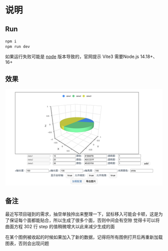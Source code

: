 # 说明

## Run

  `npm i` <br/>
  `npm run dev`

  如果运行失败可能是 [node](https://nodejs.org/en/download/) 版本导致的，官网提示 Vite3 需要Node.js 14.18+、16+

## 效果

  ![image](src/img/demo.png)

## 备注

  最近写项目碰到的需求，抽空单独拎出来整理一下，鼠标移入可能会卡顿，这是为了保证每个面都能贴合，所以生成了很多个面，否则中间会有空隙
  觉得卡可以将曲面方程 302 行 step 的值稍微增大以此来减少生成的面

  在某个图例被收起的时候如果加入了新的数据，记得将所有图例打开后再重新加载图表，否则会出现问题
